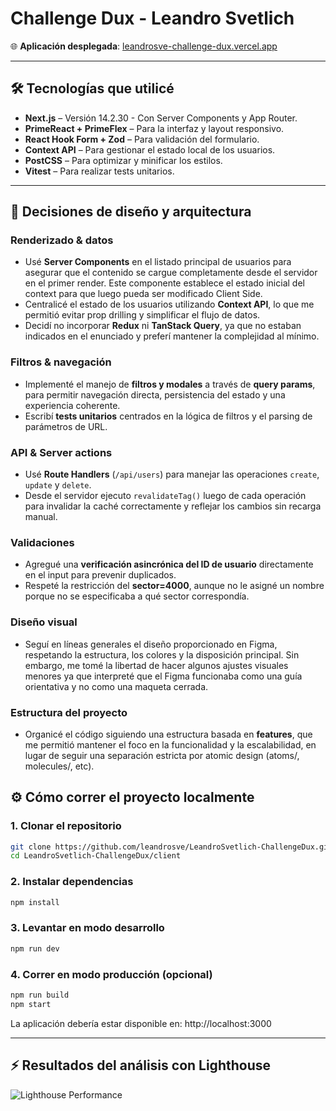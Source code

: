 # Challenge Dux - Leandro Svetlich

🌐 **Aplicación desplegada**: [leandrosve-challenge-dux.vercel.app](https://leandrosve-challenge-dux.vercel.app/)

---

## 🛠️ Tecnologías que utilicé

- **Next.js** – Versión 14.2.30 - Con Server Components y App Router.
- **PrimeReact + PrimeFlex** – Para la interfaz y layout responsivo.
- **React Hook Form + Zod** – Para validación del formulario.
- **Context API** – Para gestionar el estado local de los usuarios.
- **PostCSS** – Para optimizar y minificar los estilos.
- **Vitest** – Para realizar tests unitarios.

---

## 🧩 Decisiones de diseño y arquitectura



### Renderizado & datos

- Usé **Server Components** en el listado principal de usuarios para asegurar que el contenido se cargue completamente desde el servidor en el primer render. Este componente establece el estado inicial del context para que luego pueda ser modificado Client Side.
- Centralicé el estado de los usuarios utilizando **Context API**, lo que me permitió evitar prop drilling y simplificar el flujo de datos.
- Decidí no incorporar **Redux** ni **TanStack Query**, ya que no estaban indicados en el enunciado y preferí mantener la complejidad al mínimo.

### Filtros & navegación

- Implementé el manejo de **filtros y modales** a través de **query params**, para permitir navegación directa, persistencia del estado y una experiencia coherente.
- Escribí **tests unitarios** centrados en la lógica de filtros y el parsing de parámetros de URL.

### API & Server actions

- Usé **Route Handlers** (`/api/users`) para manejar las operaciones `create`, `update` y `delete`.
- Desde el servidor ejecuto `revalidateTag()` luego de cada operación para invalidar la caché correctamente y reflejar los cambios sin recarga manual.

### Validaciones

- Agregué una **verificación asincrónica del ID de usuario** directamente en el input para prevenir duplicados.
- Respeté la restricción del **sector=4000**, aunque no le asigné un nombre porque no se especificaba a qué sector correspondía.

### Diseño visual

- Seguí en líneas generales el diseño proporcionado en Figma, respetando la estructura, los colores y la disposición principal. Sin embargo, me tomé la libertad de hacer algunos ajustes visuales menores ya que interpreté que el Figma funcionaba como una guía orientativa y no como una maqueta cerrada. 

### Estructura del proyecto

- Organicé el código siguiendo una estructura basada en **features**, que me permitió mantener el foco en la funcionalidad y la escalabilidad, en lugar de seguir una separación estricta por atomic design (atoms/, molecules/, etc).

## ⚙️ Cómo correr el proyecto localmente

### 1. Clonar el repositorio

```bash
git clone https://github.com/leandrosve/LeandroSvetlich-ChallengeDux.git
cd LeandroSvetlich-ChallengeDux/client
```

### 2. Instalar dependencias
```bash
npm install
```
### 3. Levantar en modo desarrollo
```bash
npm run dev
```
### 4. Correr en modo producción (opcional)
```bash
npm run build
npm start
```
La aplicación debería estar disponible en: http://localhost:3000

---

## ⚡ Resultados del análisis con Lighthouse
![Lighthouse Performance](https://i.postimg.cc/rFW9PqGL/imagen.png)
